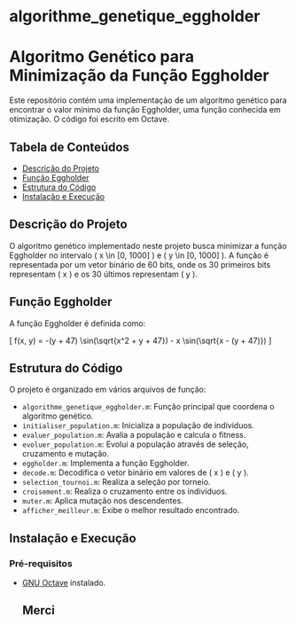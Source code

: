 # algorithme_genetique_eggholder
# Algoritmo Genético para Minimização da Função Eggholder

Este repositório contém uma implementação de um algoritmo genético para encontrar o valor mínimo da função Eggholder,
uma função conhecida em otimização. O código foi escrito em Octave.

## Tabela de Conteúdos

- [Descrição do Projeto](#descrição-do-projeto)
- [Função Eggholder](#função-eggholder)
- [Estrutura do Código](#estrutura-do-código)
- [Instalação e Execução](#instalação-e-execução)
 

## Descrição do Projeto

O algoritmo genético implementado neste projeto busca minimizar a função Eggholder no intervalo \( x \in [0, 1000] \) e \( y \in [0, 1000] \). A função é representada por um vetor binário de 60 bits, onde os 30 primeiros bits representam \( x \) e os 30 últimos representam \( y \).

## Função Eggholder

A função Eggholder é definida como:

\[ 
f(x, y) = -(y + 47) \sin(\sqrt{x^2 + y + 47}) - x \sin(\sqrt{x - (y + 47)}) 
\]

## Estrutura do Código

O projeto é organizado em vários arquivos de função:

- `algorithme_genetique_eggholder.m`: Função principal que coordena o algoritmo genético.
- `initialiser_population.m`: Inicializa a população de indivíduos.
- `evaluer_population.m`: Avalia a população e calcula o fitness.
- `evoluer_population.m`: Evolui a população através de seleção, cruzamento e mutação.
- `eggholder.m`: Implementa a função Eggholder.
- `decode.m`: Decodifica o vetor binário em valores de \( x \) e \( y \).
- `selection_tournoi.m`: Realiza a seleção por torneio.
- `croisement.m`: Realiza o cruzamento entre os indivíduos.
- `muter.m`: Aplica mutação nos descendentes.
- `afficher_meilleur.m`: Exibe o melhor resultado encontrado.

## Instalação e Execução

### Pré-requisitos

- [GNU Octave](https://www.gnu.org/software/octave/download.html) instalado.

  ## Merci

 
